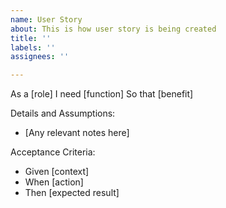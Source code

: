 ```yaml
---
name: User Story
about: This is how user story is being created
title: ''
labels: ''
assignees: ''

---
```


As a [role]
I need [function]
So that [benefit]

Details and Assumptions:
- [Any relevant notes here]

Acceptance Criteria:
- Given [context]
- When [action]
- Then [expected result]
